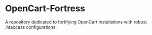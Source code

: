 # OpenCart-Fortress
A repository dedicated to fortifying OpenCart installations with robust .htaccess configurations.
